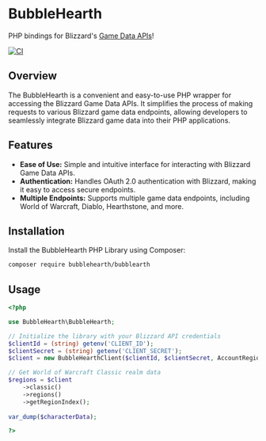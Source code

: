 # BubbleHearth

PHP bindings for Blizzard's [Game Data APIs](https://develop.battle.net/documentation/world-of-warcraft/game-data-apis)!

[![CI](https://github.com/JoeyMckenzie/bubblehearth-php/actions/workflows/ci.yml/badge.svg)](https://github.com/JoeyMckenzie/bubblehearth-php/actions/workflows/ci.yml)

## Overview

The BubbleHearth is a convenient and easy-to-use PHP wrapper for accessing the Blizzard Game Data APIs. It
simplifies the process of making requests to various Blizzard game data endpoints, allowing developers to seamlessly
integrate Blizzard game data into their PHP applications.

## Features

- **Ease of Use:** Simple and intuitive interface for interacting with Blizzard Game Data APIs.
- **Authentication:** Handles OAuth 2.0 authentication with Blizzard, making it easy to access secure endpoints.
- **Multiple Endpoints:** Supports multiple game data endpoints, including World of Warcraft, Diablo, Hearthstone, and
  more.

## Installation

Install the BubbleHearth PHP Library using Composer:

```bash
composer require bubblehearth/bubblearth
```

## Usage

```php
<?php

use BubbleHearth\BubbleHearth;

// Initialize the library with your Blizzard API credentials
$clientId = (string) getenv('CLIENT_ID');
$clientSecret = (string) getenv('CLIENT_SECRET');
$client = new BubbleHearthClient($clientId, $clientSecret, AccountRegion::US, Locale::EnglishUS);

// Get World of Warcraft Classic realm data
$regions = $client
    ->classic()
    ->regions()
    ->getRegionIndex();
    
var_dump($characterData);

?>
```
